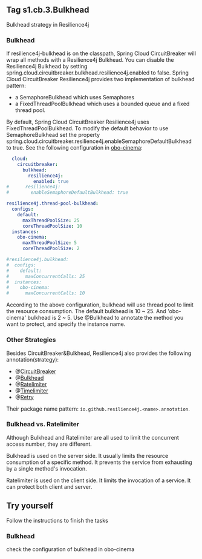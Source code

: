 ## Tag s1.cb.3.Bulkhead
Bulkhead strategy in Resilience4j

### Bulkhead
If resilience4j-bulkhead is on the classpath, Spring Cloud CircuitBreaker will wrap all methods with a Resilience4j Bulkhead. 
You can disable the Resilience4j Bulkhead by setting spring.cloud.circuitbreaker.bulkhead.resilience4j.enabled to false.
Spring Cloud CircuitBreaker Resilience4j provides two implementation of bulkhead pattern:
* a SemaphoreBulkhead which uses Semaphores
* a FixedThreadPoolBulkhead which uses a bounded queue and a fixed thread pool.

By default, Spring Cloud CircuitBreaker Resilience4j uses FixedThreadPoolBulkhead. 
To modify the default behavior to use SemaphoreBulkhead set the property spring.cloud.circuitbreaker.resilience4j.enableSemaphoreDefaultBulkhead to true.
See the following configuration in [obo-cinema](../obo-cinema/src/main/resources/application.yml):
```yaml
  cloud:
    circuitbreaker:
      bulkhead:
        resilience4j:
          enabled: true
#      resilience4j:
#        enableSemaphoreDefaultBulkhead: true

resilience4j.thread-pool-bulkhead:
  configs:
    default:
      maxThreadPoolSize: 25
      coreThreadPoolSize: 10
  instances:
    obo-cinema:
      maxThreadPoolSize: 5
      coreThreadPoolSize: 2

#resilience4j.bulkhead:
#  configs:
#    default:
#      maxConcurrentCalls: 25
#  instances:
#    obo-cinema:
#      maxConcurrentCalls: 10
```
According to the above configuration, bulkhead will use thread pool to limit the resource consumption. 
The default bulkhead is 10 ~ 25. And 'obo-cinema' bulkhead is 2 ~ 5. Use @Bulkhead to annotate the method you want to protect, and specify the instance name.

### Other Strategies
Besides CircuitBreaker&Bulkhead, Resilience4j also provides the following annotation(strategy):

* @[CircuitBreaker](https://resilience4j.readme.io/docs/circuitbreaker)
* @[Bulkhead](https://resilience4j.readme.io/docs/bulkhead)
* @[Ratelimiter](https://resilience4j.readme.io/docs/ratelimiter)
* @[Timelimiter](https://resilience4j.readme.io/docs/timeout)
* @[Retry](https://resilience4j.readme.io/docs/retry)

Their package name pattern: `io.github.resilience4j.<name>.annotation`.

### Bulkhead vs. Ratelimiter
Although Bulkhead and Ratelimiter are all used to limit the concurrent access number, they are different.

Bulkhead is used on the server side. It usually limits the resource consumption of a specific method. 
It prevents the service from exhausting by a single method's invocation.

Ratelimiter is used on the client side. It limits the invocation of a service. It can protect both client and server.

## Try yourself
Follow the instructions to finish the tasks
### Bulkhead
check the configuration of bulkhead in obo-cinema